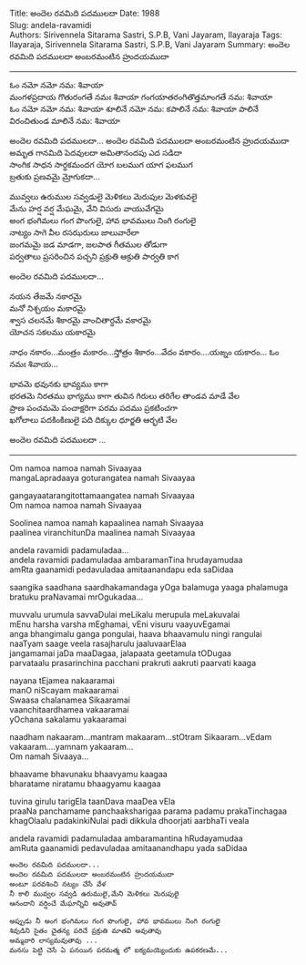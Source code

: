 Title: అందెల రవమిది పదములదా
Date: 1988      
Slug: andela-ravamidi  
Authors: Sirivennela Sitarama Sastri, S.P.B, Vani Jayaram, Ilayaraja
Tags: Ilayaraja, Sirivennela Sitarama Sastri, S.P.B, Vani Jayaram
Summary: అందెల రవమిది పదములదా అంబరమంటిన హ్రుదయముదా  

-----           

ఓం నమో నమో నమ: శివాయా  
మంగళప్రదాయ గొతురంగతే నమః శివాయా 
గంగయాతరంగితొత్తమాంగతే నమ: శివాయా  
ఓం నమో నమో నమ: శివాయా 
శూలినే నమో నమ: కపాలినే నమ: శివాయా 
పాలినే విరంచితుండ మాలినే నమ: శివాయా 

 
అందెల రవమిది పదములదా...
అందెల రవమిది పదములదా అంబరమంటిన హ్రుదయముదా  
అమృత గానమిది పెదవులదా అమితానందపు ఎద సడిదా    
సాంగిక సాధన సార్ధకమందగ యోగ బలముగ యాగ ఫలముగ  
బ్రతుకు ప్రణవమై మ్రోగుకదా...

మువ్వలు ఉరుముల సవ్వడులై మెళికలు మెరుపుల మెళకువలై  
మేను హర్ష వర్ష మేఘమై, వేని విసురు వాయువేగమై  
అంగ భంగిమలు గంగ పొంగులై, హావ భావములు నింగి రంగులై    
నాట్యం సాగె వీల రసఝరులు జాలువారేలా  
జంగమమై జడ మాడగా, జలపాత గీతముల తోడుగా      
పర్వతాలు ప్రసరించిన పచ్చని ప్రక్రుతి ఆక్రుతి పార్వతి కాగ  

అందెల రవమిది పదములదా...

నయన తేజమే నకారమై  
మనో నిశ్చయం మకారమై  
శ్వాస చలనమే శికారమై 
వాంచితార్ధమే వకారమై  
యోచన సకలము యకారమై  

నాధం నకారం...మంత్రం మకారం...స్తోత్రం శికారం...వేదం వకారం....యఙ్నం యకారం...
ఓం నమః శివాయ...

భావమె భవునకు భావ్యము కాగా  
భరతమె నిరతము భాగ్యము కాగా 
తువిన గిరులు తరిగేల తాండవ మాడే వేల   
ప్రాణ పంచమమె పంచాక్షరిగా పరమ పదము ప్రకటించగా  
ఖగోలాలు పదకింకిణులై పది దిక్కుల ధూర్జతి ఆర్భటి వేల
  
అందెల రవమిది పదములదా ...

-----

Om namoa namoa namah Sivaayaa   
mangaLapradaaya goturangatea namah Sivaayaa   

gangayaatarangitottamaangatea namah Sivaayaa  
Om namoa namoa namah Sivaayaa 

Soolinea namoa namah kapaalinea namah Sivaayaa   
paalinea viranchitunDa maalinea namah Sivaayaa  

andela ravamidi padamuladaa...  
andela ravamidi padamuladaa ambaramanTina hrudayamudaa   
amRta gaanamidi pedavuladaa amitaanandapu eda saDidaa    

saangika saadhana saardhakamandaga yOga balamuga yaaga phalamuga  
bratuku praNavamai mrOgukadaa...  


muvvalu urumula savvaDulai meLikalu merupula meLakuvalai   
mEnu harsha varsha mEghamai, vEni visuru vaayuvEgamai    
anga bhangimalu ganga pongulai, haava bhaavamulu ningi rangulai      
naaTyam saage veela rasajharulu jaaluvaarElaa    
jangamamai jaDa maaDagaa, jalapaata geetamula tODugaa      
parvataalu prasarinchina pacchani prakruti aakruti paarvati kaaga  


nayana tEjamea nakaaramai   
manO niScayam makaaramai   
Swaasa chalanamea Sikaaramai   
vaanchitaardhamea vakaaramai   
yOchana sakalamu yakaaramai   

naadham nakaaram...mantram makaaram...stOtram Sikaaram...vEdam vakaaram....yamnam yakaaram...    
Om namah Sivaaya...   

bhaavame bhavunaku bhaavyamu kaagaa   
bharatame niratamu bhaagyamu kaagaa  

tuvina girulu tarigEla taanDava maaDea vEla   
praaNa panchamame panchaaksharigaa parama padamu prakaTinchagaa   
khagOlaalu padakinkiNulai padi dikkula dhoorjati aarbhaTi veala  
  

andela ravamidi padamuladaa ambaramantina hRudayamudaa   
amRuta gaanamidi pedavuladaa amitaanandhapu yada saDidaa   


    అందెల రవమిది పదములదా... 
    అందెల రవమిది పదములదా అంబరమంటిన హ్రుదయముదా 
    అంటూ పరవశించి నట్యం చేసే వేళ
    నీ కాలి మువ్వల సవ్వడి ఉరుములై,మేని మెళికలు మెరుపులై
    ఆనందాని వర్షించే మేఘాన్నివి అవుతావ్

    అప్పుడు నీ అంగ భంగిమలు గంగ పొంగులై, హావ భావములు నింగి రంగులై
    శివుడిని సైతం చైతన్య పరిచే ప్రక్రుతి మాతవి అవుతావు   
    అమ్మవారి లాస్యమవుతావు ...
    మనసు పెట్టి చెసే ఏ పనయిన పరమత్మ లో ఐక్యమయ్యెందుకు ఉపకరణమే...
